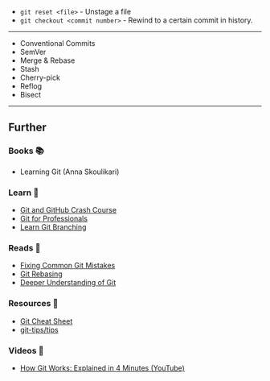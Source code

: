 - `git reset <file>` - Unstage a file
- `git checkout <commit number>` - Rewind to a certain commit in history.

---

- Conventional Commits
- SemVer
- Merge & Rebase
- Stash
- Cherry-pick
- Reflog
- Bisect


---
## Further

### Books 📚

- Learning Git (Anna Skoulikari)
### Learn 🧠

- [Git and GitHub Crash Course](https://invidious.projectsegfau.lt/watch?v=RGOj5yH7evk)
- [Git for Professionals](https://invidious.projectsegfau.lt/watch?v=Uszj_k0DGsg)
- [Learn Git Branching](https://learngitbranching.js.org/)
### Reads 📄

- [Fixing Common Git Mistakes](https://maggieappleton.com/git-mistakes)
- [Git Rebasing](https://git-scm.com/book/en/v2/Git-Branching-Rebasing)
- [Deeper Understanding of Git](https://www.linkedin.com/posts/jpreagan_as-a-software-engineer-who-recently-landed-activity-7056425715524636673-aArk/)
### Resources 🧩

- [Git Cheat Sheet](https://training.github.com/downloads/github-git-cheat-sheet.pdf)
- [git-tips/tips](https://github.com/git-tips/tips#readme)

### Videos 🎥

- [How Git Works: Explained in 4 Minutes (YouTube)](https://www.youtube.com/watch?v=e9lnsKot_SQ)